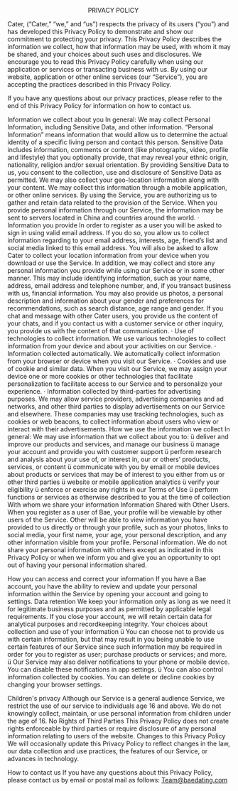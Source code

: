                                                  PRIVACY POLICY
 
Cater, (“Cater,” “we,” and “us”) respects the privacy of its users (“you”) and has developed this Privacy Policy to demonstrate and show our commitment to protecting your privacy. This Privacy Policy describes the information we collect, how that information may be used, with whom it may be shared, and your choices about such uses and disclosures. We encourage you to read this Privacy Policy carefully when using our application or services or transacting business with us. By using our website, application or other online services (our “Service”), you are accepting the practices described in this Privacy Policy.
 
If you have any questions about our privacy practices, please refer to the end of this Privacy Policy for information on how to contact us.
 
Information we collect about you
In general:
We may collect Personal Information, including Sensitive Data, and other information. “Personal Information” means information that would allow us to determine the actual identity of a specific living person and contact this person. Sensitive Data includes information, comments or content (like photographs, video, profile and lifestyle) that you optionally provide, that may reveal your ethnic origin, nationality, religion and/or sexual orientation. By providing Sensitive Data to us, you consent to the collection, use and disclosure of Sensitive Data as permitted. We may also collect your geo-location information along with your content. We may collect this information through a mobile application, or other online services. By using the Service, you are authorizing us to gather and retain data related to the provision of the Service. When you provide personal information through our Service, the information may be sent to servers located in China and countries around the world.
· Information you provide
In order to register as a user you will be asked to sign in using valid email address. If you do so, you allow us to collect information regarding to your email address, interests, age, friend’s list and social media linked to this email address. You will also be asked to allow Cater to collect your location information from your device when you download or use the Service.
In addition, we may collect and store any personal information you provide while using our Service or in some other manner. This may include identifying information, such as your name, address, email address and telephone number, and, if you transact business with us, financial information. You may also provide us photos, a personal description and information about your gender and preferences for recommendations, such as search distance, age range and gender. If you chat and message with other Cater users, you provide us the content of your chats, and if you contact us with a customer service or other inquiry, you provide us with the content of that communication.
· Use of technologies to collect information. We use various technologies to collect information from your device and about your activities on our Service.
· Information collected automatically. We automatically collect information from your browser or device when you visit our Service.
· Cookies and use of cookie and similar data. When you visit our Service, we may assign your device one or more cookies or other technologies that facilitate personalization to facilitate access to our Service and to personalize your experience.
· Information collected by third-parties for advertising purposes. We may allow service providers, advertising companies and ad networks, and other third parties to display advertisements on our Service and elsewhere. These companies may use tracking technologies, such as cookies or web beacons, to collect information about users who view or interact with their advertisements.
How we use the information we collect
In general:
We may use information that we collect about you to:
ü deliver and improve our products and services, and manage our business
ü manage your account and provide you with customer support
ü perform research and analysis about your use of, or interest in, our or others’ products, services, or content
ü communicate with you by email or mobile devices about products or services that may be of interest to you either from us or other third parties
ü website or mobile application analytics
ü verify your eligibility
ü enforce or exercise any rights in our Terms of Use
ü perform functions or services as otherwise described to you at the time of collection
With whom we share your information
Information Shared with Other Users. When you register as a user of Bae, your profile will be viewable by other users of the Service. Other will be able to view information you have provided to us directly or through your profile, such as your photos, links to social media, your first name, your age, your personal description, and any other information visible from your profile.
Personal information. We do not share your personal information with others except as indicated in this Privacy Policy or when we inform you and give you an opportunity to opt out of having your personal information shared.
 
How you can access and correct your information
If you have a Bae account, you have the ability to review and update your personal information within the Service by opening your account and going to settings.
Data retention
We keep your information only as long as we need it for legitimate business purposes and as permitted by applicable legal requirements. If you close your account, we will retain certain data for analytical purposes and recordkeeping integrity.
Your choices about collection and use of your information
ü You can choose not to provide us with certain information, but that may result in you being unable to use certain features of our Service since such information may be required in order for you to register as user; purchase products or services; and more.
ü Our Service may also deliver notifications to your phone or mobile device. You can disable these notifications in app settings.
ü You can also control information collected by cookies. You can delete or decline cookies by changing your browser settings.
 
Children's privacy
Although our Service is a general audience Service, we restrict the use of our service to individuals age 16 and above. We do not knowingly collect, maintain, or use personal information from children under the age of 16.
No Rights of Third Parties
This Privacy Policy does not create rights enforceable by third parties or require disclosure of any personal information relating to users of the website.
Changes to this Privacy Policy
We will occasionally update this Privacy Policy to reflect changes in the law, our data collection and use practices, the features of our Service, or advances in technology.
 
How to contact us
If you have any questions about this Privacy Policy, please contact us by email or postal mail as follows:  Team@baedating.com
